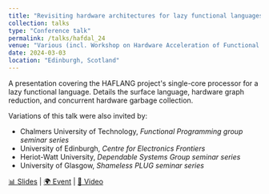 ```yaml
---
title: "Revisiting hardware architectures for lazy functional languages with Heron"
collection: talks
type: "Conference talk"
permalink: /talks/hafdal_24
venue: "Various (incl. Workshop on Hardware Acceleration of Functional and Declarative Languages)"
date: 2024-03-03
location: "Edinburgh, Scotland"
---
```


A presentation covering the HAFLANG project's single-core processor for a lazy
functional language. Details the surface language, hardware graph reduction, and concurrent hardware garbage collection.

Variations of this talk were also invited by:

  + Chalmers University of Technology, _Functional Programming group seminar series_
  + University of Edinburgh, _Centre for Electronics Frontiers_
  + Heriot-Watt University, _Dependable Systems Group seminar series_
  + University of Glasgow, _Shameless PLUG seminar series_

[📊 Slides](/files/chalmers_slides.pdf) |
[🌍 Event](https://haflang.github.io/workshops/hafdal24.html) |
[🎥 Video](https://youtu.be/jC7z-6LLzUk?si=rtSjeTd5vfMoWopN)
